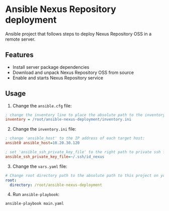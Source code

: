 # Ansible Nexus Repository deployment

Ansible project that follows steps to deploy Nexus Repository OSS in a remote server.

## Features
- Install server package dependencies
- Download and unpack Nexus Repository OSS from source
- Enable and starts Nexus Repository service

## Usage
1. Change the `ansible.cfg` file:
```ini
; change the inventory line to place the absolute path to the inventory of this project on your control node:
inventory = /root/ansible-nexus-deployment/inventory.ini
```

2. Change the `inventory.ini` file:
```ini
; change 'ansible_host' to the IP address of each target host:
ansibt0 ansible_host=10.20.30.120

; set 'ansible_ssh_private_key_file' to the right path to private ssh file:
ansible_ssh_private_key_file=~/.ssh/id_nexus
```

3. Change the `vars.yaml` file:
```yaml
# Change root directory path to the absolute path to this project on your control node:
root:
  directory: /root/ansible-nexus-deployment
```

4. Run `ansible-playbook`:
```bash
ansible-playbook main.yaml
```